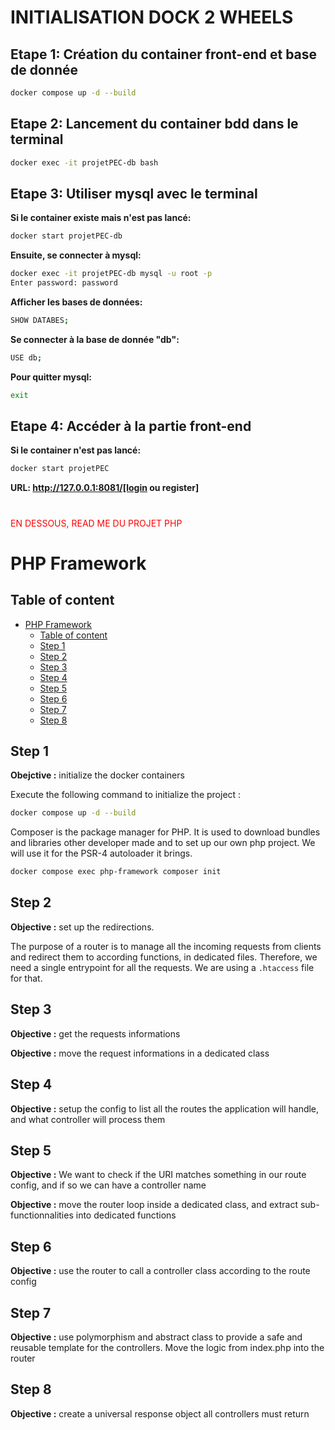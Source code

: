 # INITIALISATION DOCK 2 WHEELS

## Etape 1: Création du container front-end et base de donnée

```bash
docker compose up -d --build
```

## Etape 2: Lancement du container bdd dans le terminal
```bash
docker exec -it projetPEC-db bash
```

## Etape 3: Utiliser mysql avec le terminal 

**Si le container existe mais n'est pas lancé:**

```bash
docker start projetPEC-db
````

**Ensuite, se connecter à mysql:**

```bash
docker exec -it projetPEC-db mysql -u root -p
Enter password: password
````
**Afficher les bases de données:**

```bash
SHOW DATABES;
````
**Se connecter à la base de donnée "db":**

```bash
USE db;
````

**Pour quitter mysql:**

```bash
exit
````

## Etape 4: Accéder à la partie front-end
**Si le container n'est pas lancé:**
```bash
docker start projetPEC
````

**URL: http://127.0.0.1:8081/[login ou register]**

#

<span style="color:red">EN DESSOUS, READ ME DU PROJET PHP</span>

#

# PHP Framework

## Table of content

- [PHP Framework](#php-framework)
  - [Table of content](#table-of-content)
  - [Step 1](#step-1)
  - [Step 2](#step-2)
  - [Step 3](#step-3)
  - [Step 4](#step-4)
  - [Step 5](#step-5)
  - [Step 6](#step-6)
  - [Step 7](#step-7)
  - [Step 8](#step-8)

## Step 1

**Obejctive :** initialize the docker containers

Execute the following command to initialize the project :

```bash
docker compose up -d --build
```

Composer is the package manager for PHP. It is used to download bundles and libraries other developer made and to set up our own php project. We will use it for the PSR-4 autoloader it brings.

```bash
docker compose exec php-framework composer init
```

## Step 2

**Objective :** set up the redirections.

The purpose of a router is to manage all the incoming requests from clients and redirect them to according functions, in dedicated files. Therefore, we need a single entrypoint for all the requests. We are using a `.htaccess` file for that.

## Step 3

**Objective :** get the requests informations

**Objective :** move the request informations in a dedicated class

## Step 4

**Objective :** setup the config to list all the routes the application will handle, and what controller will process them

## Step 5

**Objective :** We want to check if the URI matches something in our route config, and if so we can have a controller name

**Objective :** move the router loop inside a dedicated class, and extract sub-functionnalities into dedicated functions

## Step 6

**Objective :** use the router to call a controller class according to the route config

## Step 7

**Objective :** use polymorphism and abstract class to provide a safe and reusable template for the controllers. Move the logic from index.php into the router

## Step 8

**Objective :** create a universal response object all controllers must return